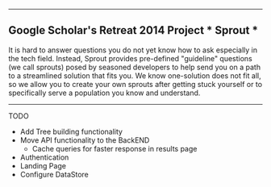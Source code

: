 ---------------------------------------------------------------
Google Scholar's Retreat 2014 Project * Sprout *
---------------------------------------------------------------
It is hard to answer questions you do not yet know how to ask especially in the tech field. Instead, Sprout provides pre-defined "guideline" questions (we call sprouts) posed by seasoned developers to help send you on a path to a streamlined solution that fits you. We know one-solution does not fit all, so we allow you to create your own sprouts after getting stuck yourself or to specifically serve a population you know and understand. 

---------------------------------------------------------------

TODO
* Add Tree building functionality
* Move API functionality to the BackEND
	+ Cache queries for faster response in results page
* Authentication
* Landing Page
* Configure DataStore